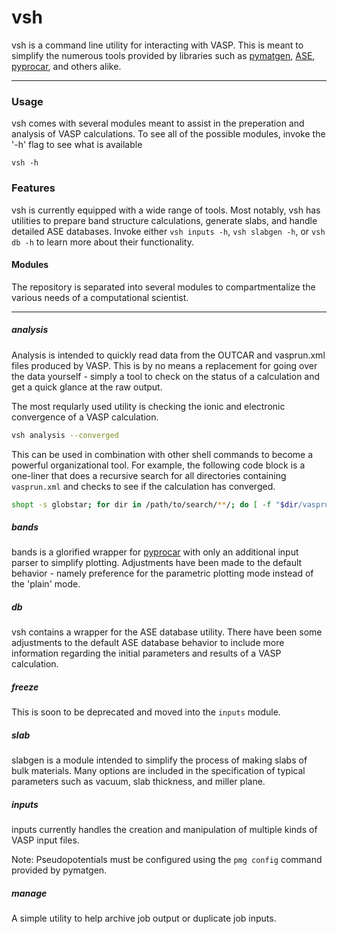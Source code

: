 # vsh

vsh is a command line utility for interacting with VASP. This is meant to simplify the numerous tools provided by libraries such as 
[pymatgen](https://pymatgen.org/), [ASE](https://wiki.fysik.dtu.dk/ase/), [pyprocar](https://romerogroup.github.io/pyprocar/), and others alike. 
___

### Usage

vsh comes with several modules meant to assist in the preperation and analysis of VASP calculations. To see all of the possible modules, invoke the '-h' flag 
to see what is available

```
vsh -h
```

### Features

vsh is currently equipped with a wide range of tools. Most notably, vsh has utilities to prepare band structure calculations, generate slabs, and handle detailed ASE databases. Invoke either `vsh inputs -h`, `vsh slabgen -h`, or `vsh db -h` to learn more about their functionality. 

#### Modules

The repository is separated into several modules to compartmentalize the various needs of a computational scientist.  
___
##### analysis

 Analysis is intended to quickly read data from the OUTCAR and vasprun.xml files produced by VASP. This is by no means a replacement for going over the data yourself - simply a tool to check on the status of a calculation and get a quick glance at the raw output. 

 The most reqularly used utility is checking the ionic and electronic convergence of a VASP calculation. 

 ```bash
 vsh analysis --converged
 ```

 This can be used in combination with other shell commands to become a powerful organizational tool. For example, the following code block is a one-liner that does a recursive search for all directories containing `vasprun.xml` and checks to see if the calculation has converged. 

 ```bash 
shopt -s globstar; for dir in /path/to/search/**/; do [ -f "$dir/vasprun.xml" ] && (cd "$dir" && vsh analysis --converged); done
 ```

##### bands

bands is a glorified wrapper for [pyprocar](https://romerogroup.github.io/pyprocar/) with only an additional input parser to simplify plotting. Adjustments have been made to the default behavior - namely preference for the parametric plotting mode instead of the 'plain' mode. 

##### db

vsh contains a wrapper for the ASE database utility. There have been some adjustments to the default ASE database behavior to include more information regarding the initial parameters and results of a VASP calculation. 

##### freeze

This is soon to be deprecated and moved into the `inputs` module. 

##### slab

slabgen is a module intended to simplify the process of making slabs of bulk materials. Many options are included in the specification of typical parameters such as vacuum, slab thickness, and miller plane. 

##### inputs

inputs currently handles the creation and manipulation of multiple kinds of VASP input files. 

Note: Pseudopotentials must be configured using the `pmg config` command provided by pymatgen. 

##### manage

A simple utility to help archive job output or duplicate job inputs. 





